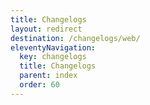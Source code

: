 ```yaml
---
title: Changelogs
layout: redirect
destination: /changelogs/web/
eleventyNavigation:
  key: changelogs
  title: Changelogs
  parent: index
  order: 60
---
```

